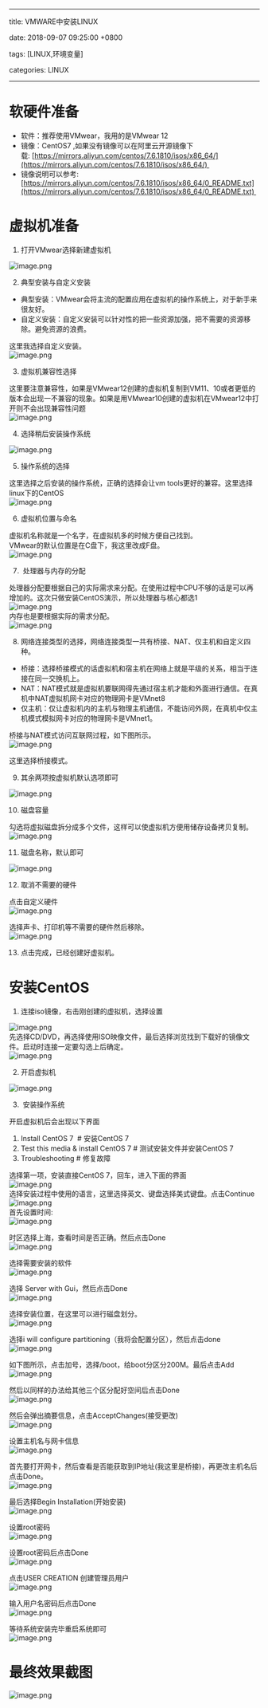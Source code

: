 
---

title: VMWARE中安装LINUX

date: 2018-09-07 09:25:00 +0800

tags: [LINUX,环境变量]

categories: LINUX

---


<a name="mNyKI"></a>
# 软硬件准备

- 软件：推荐使用VMwear，我用的是VMwear 12
- 镜像：CentOS7 ,如果没有镜像可以在阿里云开源镜像下载: [https://mirrors.aliyun.com/centos/7.6.1810/isos/x86_64/](https://mirrors.aliyun.com/centos/7.6.1810/isos/x86_64/) 
- 镜像说明可以参考:[https://mirrors.aliyun.com/centos/7.6.1810/isos/x86_64/0_README.txt](https://mirrors.aliyun.com/centos/7.6.1810/isos/x86_64/0_README.txt) 
<a name="IYdBY"></a>
# 虚拟机准备

1. 打开VMwear选择新建虚拟机

![image.png](https://cdn.nlark.com/yuque/0/2019/png/352947/1561039656329-c0aeb8df-7588-4db8-986d-8b9539467e4b.png#align=left&display=inline&height=387&name=image.png&originHeight=484&originWidth=884&size=130442&status=done&width=707.2)

2. 典型安装与自定义安装
- 典型安装：VMwear会将主流的配置应用在虚拟机的操作系统上，对于新手来很友好。
- 自定义安装：自定义安装可以针对性的把一些资源加强，把不需要的资源移除。避免资源的浪费。

这里我选择自定义安装。<br />![image.png](https://cdn.nlark.com/yuque/0/2019/png/352947/1561039695759-29d505fd-6a46-481e-8cdb-f7538d1afcec.png#align=left&display=inline&height=418&name=image.png&originHeight=523&originWidth=623&size=102508&status=done&width=498.4)

3. 虚拟机兼容性选择

这里要注意兼容性，如果是VMwear12创建的虚拟机复制到VM11、10或者更低的版本会出现一不兼容的现象。如果是用VMwear10创建的虚拟机在VMwear12中打开则不会出现兼容性问题<br />![image.png](https://cdn.nlark.com/yuque/0/2019/png/352947/1561039722684-2868e50b-a0e5-4977-82f3-9c99ac3e79ab.png#align=left&display=inline&height=427&name=image.png&originHeight=534&originWidth=624&size=70301&status=done&width=499.2)

4. 选择稍后安装操作系统

![image.png](https://cdn.nlark.com/yuque/0/2019/png/352947/1561039746642-35317271-3f6c-4c79-8bb7-316ff413ae9e.png#align=left&display=inline&height=431&name=image.png&originHeight=539&originWidth=624&size=76465&status=done&width=499.2)

5. 操作系统的选择

这里选择之后安装的操作系统，正确的选择会让vm tools更好的兼容。这里选择linux下的CentOS<br />![image.png](https://cdn.nlark.com/yuque/0/2019/png/352947/1561039782886-479c1e44-09b6-4c91-909c-ffe665fc9aa2.png#align=left&display=inline&height=428&name=image.png&originHeight=535&originWidth=623&size=66586&status=done&width=498.4)

6. 虚拟机位置与命名

虚拟机名称就是一个名字，在虚拟机多的时候方便自己找到。<br />VMwear的默认位置是在C盘下，我这里改成F盘。<br />![image.png](https://cdn.nlark.com/yuque/0/2019/png/352947/1561039957276-13b9db4e-39fc-4b6b-94af-014ad9bd8bfe.png#align=left&display=inline&height=426&name=image.png&originHeight=532&originWidth=626&size=52237&status=done&width=500.8)

7.  处理器与内存的分配

处理器分配要根据自己的实际需求来分配。在使用过程中CPU不够的话是可以再增加的。这次只做安装CentOS演示，所以处理器与核心都选1<br />![image.png](https://cdn.nlark.com/yuque/0/2019/png/352947/1561039986100-642c39dc-b7cd-4c9a-a332-9713a23a8e0e.png#align=left&display=inline&height=427&name=image.png&originHeight=534&originWidth=622&size=48417&status=done&width=497.6)<br />内存也是要根据实际的需求分配。<br />![image.png](https://cdn.nlark.com/yuque/0/2019/png/352947/1561040010044-889372d3-650a-49eb-854a-1bfa2e3076b5.png#align=left&display=inline&height=426&name=image.png&originHeight=533&originWidth=618&size=83092&status=done&width=494.4)

8. 网络连接类型的选择，网络连接类型一共有桥接、NAT、仅主机和自定义四种。
- 桥接：选择桥接模式的话虚拟机和宿主机在网络上就是平级的关系，相当于连接在同一交换机上。
- NAT：NAT模式就是虚拟机要联网得先通过宿主机才能和外面进行通信。在真机中NAT虚拟机网卡对应的物理网卡是VMnet8
- 仅主机：仅让虚拟机内的主机与物理主机通信，不能访问外网，在真机中仅主机模式模拟网卡对应的物理网卡是VMnet1。

桥接与NAT模式访问互联网过程，如下图所示。<br />![image.png](https://cdn.nlark.com/yuque/0/2019/png/352947/1561040260733-4ce73b7f-fb86-4bee-8f7e-449d486380d6.png#align=left&display=inline&height=292&name=image.png&originHeight=365&originWidth=866&size=95116&status=done&width=692.8)

这里选择桥接模式。

9. 其余两项按虚拟机默认选项即可

![image.png](https://cdn.nlark.com/yuque/0/2019/png/352947/1561040315094-a9b7efe0-5eb4-4e53-bffd-28c27c12f4b5.png#align=left&display=inline&height=426&name=image.png&originHeight=532&originWidth=622&size=58831&status=done&width=497.6)

10. 磁盘容量

勾选将虚拟磁盘拆分成多个文件，这样可以使虚拟机方便用储存设备拷贝复制。<br />![image.png](https://cdn.nlark.com/yuque/0/2019/png/352947/1561040398784-ca856788-2bee-4dac-92dd-5d35511e1903.png#align=left&display=inline&height=426&name=image.png&originHeight=533&originWidth=620&size=96323&status=done&width=496)

11. 磁盘名称，默认即可

![image.png](https://cdn.nlark.com/yuque/0/2019/png/352947/1561040426917-c46e58cd-491c-4a55-84e5-985b07c17ec1.png#align=left&display=inline&height=430&name=image.png&originHeight=538&originWidth=621&size=56890&status=done&width=496.8)

12. 取消不需要的硬件

点击自定义硬件<br />![image.png](https://cdn.nlark.com/yuque/0/2019/png/352947/1561040477954-691192ba-3aa1-4c60-ad8d-cc0a2342cfc0.png#align=left&display=inline&height=426&name=image.png&originHeight=533&originWidth=623&size=83075&status=done&width=498.4)

选择声卡、打印机等不需要的硬件然后移除。<br />![image.png](https://cdn.nlark.com/yuque/0/2019/png/352947/1561040505281-f137cc99-79fe-4fff-9af8-3990b4152d47.png#align=left&display=inline&height=596&name=image.png&originHeight=745&originWidth=870&size=123520&status=done&width=696)

13. 点击完成，已经创建好虚拟机。
<a name="4VQJm"></a>
# 安装**CentOS**

1. 连接iso镜像，右击刚创建的虚拟机，选择设置

![image.png](https://cdn.nlark.com/yuque/0/2019/png/352947/1561040619715-0ac1b521-25d9-4176-926d-077f6060f6e9.png#align=left&display=inline&height=582&name=image.png&originHeight=727&originWidth=908&size=252803&status=done&width=726.4)<br />先选择CD/DVD，再选择使用ISO映像文件，最后选择浏览找到下载好的镜像文件。启动时连接一定要勾选上后确定。<br />![image.png](https://cdn.nlark.com/yuque/0/2019/png/352947/1561040795870-006a93bb-f405-4781-9e2f-ebbd52c23d3b.png#align=left&display=inline&height=359&name=image.png&originHeight=449&originWidth=877&size=121384&status=done&width=701.6)

2. 开启虚拟机

![image.png](https://cdn.nlark.com/yuque/0/2019/png/352947/1561040819005-d705ffa9-d12b-4518-bc6b-dff2fec2ddf6.png#align=left&display=inline&height=498&name=image.png&originHeight=622&originWidth=866&size=189492&status=done&width=692.8)

3.  安装操作系统

开启虚拟机后会出现以下界面

1. Install CentOS 7  # 安装CentOS 7
1. Test this media & install CentOS 7 # 测试安装文件并安装CentOS 7
1. Troubleshooting # 修复故障

选择第一项，安装直接CentOS 7，回车，进入下面的界面<br />![image.png](https://cdn.nlark.com/yuque/0/2019/png/352947/1561040874086-ecfe8895-75ce-45aa-beff-5884afbe38b2.png#align=left&display=inline&height=440&name=image.png&originHeight=550&originWidth=794&size=21868&status=done&width=635.2)<br />选择安装过程中使用的语言，这里选择英文、键盘选择美式键盘。点击Continue<br />![image.png](https://cdn.nlark.com/yuque/0/2019/png/352947/1561040895660-f3a32933-5caf-46af-8df2-7089a6a4b180.png#align=left&display=inline&height=517&name=image.png&originHeight=646&originWidth=870&size=205208&status=done&width=696)<br />首先设置时间:<br />![image.png](https://cdn.nlark.com/yuque/0/2019/png/352947/1561040916462-a792ac4a-0604-4c28-8cc4-d01dca71c8de.png#align=left&display=inline&height=526&name=image.png&originHeight=657&originWidth=874&size=228544&status=done&width=699.2)

时区选择上海，查看时间是否正确。然后点击Done<br />![image.png](https://cdn.nlark.com/yuque/0/2019/png/352947/1561040937516-f4ccbc79-50be-488f-9ffa-4b01a72b5ad7.png#align=left&display=inline&height=525&name=image.png&originHeight=656&originWidth=876&size=291302&status=done&width=700.8)

选择需要安装的软件<br />![image.png](https://cdn.nlark.com/yuque/0/2019/png/352947/1561040968858-4c3b313d-0a02-4c4f-b4bd-bfdda2ea6fcb.png#align=left&display=inline&height=530&name=image.png&originHeight=663&originWidth=882&size=229731&status=done&width=705.6)

选择 Server with Gui，然后点击Done<br />![image.png](https://cdn.nlark.com/yuque/0/2019/png/352947/1561040990454-ac9d995e-c65c-4561-bdc5-721518cb0fa6.png#align=left&display=inline&height=492&name=image.png&originHeight=615&originWidth=874&size=303362&status=done&width=699.2)

选择安装位置，在这里可以进行磁盘划分。<br />![image.png](https://cdn.nlark.com/yuque/0/2019/png/352947/1561041055417-0b4245d7-7b0d-46f5-b2f6-83a4d522d4a0.png#align=left&display=inline&height=527&name=image.png&originHeight=659&originWidth=879&size=243992&status=done&width=703.2)

选择i will configure partitioning（我将会配置分区），然后点击done<br />![image.png](https://cdn.nlark.com/yuque/0/2019/png/352947/1561041089601-3792ba3c-2f75-4fe3-bd58-e7edf1b28cfa.png#align=left&display=inline&height=522&name=image.png&originHeight=653&originWidth=882&size=232989&status=done&width=705.6)

如下图所示，点击加号，选择/boot，给boot分区分200M。最后点击Add<br />![image.png](https://cdn.nlark.com/yuque/0/2019/png/352947/1561041114259-16c456c9-9c15-4183-8e45-b616723ad323.png#align=left&display=inline&height=525&name=image.png&originHeight=656&originWidth=869&size=218995&status=done&width=695.2)

然后以同样的办法给其他三个区分配好空间后点击Done<br />![image.png](https://cdn.nlark.com/yuque/0/2019/png/352947/1561041143855-65fc4b5f-de3d-42a4-ae8f-2c50f2ffe0e6.png#align=left&display=inline&height=518&name=image.png&originHeight=648&originWidth=884&size=210006&status=done&width=707.2)

然后会弹出摘要信息，点击AcceptChanges(接受更改)<br />![image.png](https://cdn.nlark.com/yuque/0/2019/png/352947/1561041168308-a6460cfc-9f36-42ab-88b7-4ce2b72ef341.png#align=left&display=inline&height=517&name=image.png&originHeight=646&originWidth=862&size=239225&status=done&width=689.6)

设置主机名与网卡信息<br />![image.png](https://cdn.nlark.com/yuque/0/2019/png/352947/1561041187424-3b36f708-d39e-47fb-bd02-933fd4287339.png#align=left&display=inline&height=522&name=image.png&originHeight=652&originWidth=873&size=199773&status=done&width=698.4)

首先要打开网卡，然后查看是否能获取到IP地址(我这里是桥接)，再更改主机名后点击Done。<br />![image.png](https://cdn.nlark.com/yuque/0/2019/png/352947/1561041228037-384a218d-cab2-4302-9c49-e6f1c1029f49.png#align=left&display=inline&height=521&name=image.png&originHeight=651&originWidth=885&size=230807&status=done&width=708)

最后选择Begin Installation(开始安装)<br />![image.png](https://cdn.nlark.com/yuque/0/2019/png/352947/1561041249355-11470085-4506-457e-ad5e-f56ab12ee4b4.png#align=left&display=inline&height=521&name=image.png&originHeight=651&originWidth=875&size=202759&status=done&width=700)

设置root密码<br />![image.png](https://cdn.nlark.com/yuque/0/2019/png/352947/1561041268909-5522a1b8-b3a2-4843-aab2-9e1ecc085ee5.png#align=left&display=inline&height=527&name=image.png&originHeight=659&originWidth=873&size=261180&status=done&width=698.4)

设置root密码后点击Done<br />![image.png](https://cdn.nlark.com/yuque/0/2019/png/352947/1561041293249-1e92b8ad-5727-4ae9-9740-1b6b49e2ac5c.png#align=left&display=inline&height=494&name=image.png&originHeight=618&originWidth=881&size=143548&status=done&width=704.8)

点击USER CREATION 创建管理员用户<br />![image.png](https://cdn.nlark.com/yuque/0/2019/png/352947/1561041313105-1e8e94d0-d0cd-4076-bf1b-d55ad80af30c.png#align=left&display=inline&height=526&name=image.png&originHeight=657&originWidth=877&size=243000&status=done&width=701.6)

输入用户名密码后点击Done<br />![image.png](https://cdn.nlark.com/yuque/0/2019/png/352947/1561041334377-62144f43-b486-4857-b4eb-62835d7e6867.png#align=left&display=inline&height=525&name=image.png&originHeight=656&originWidth=885&size=175465&status=done&width=708)

等待系统安装完毕重启系统即可<br />![image.png](https://cdn.nlark.com/yuque/0/2019/png/352947/1561041361210-4f9bc014-7b40-43ab-859e-111854026eaa.png#align=left&display=inline&height=511&name=image.png&originHeight=639&originWidth=885&size=243037&status=done&width=708)
<a name="wvGnq"></a>
# 最终效果截图
![image.png](https://cdn.nlark.com/yuque/0/2019/png/352947/1561041662727-5c27892b-c10b-451b-9914-837c8aa15ede.png#align=left&display=inline&height=614&name=image.png&originHeight=768&originWidth=1280&size=549417&status=done&width=1024)

